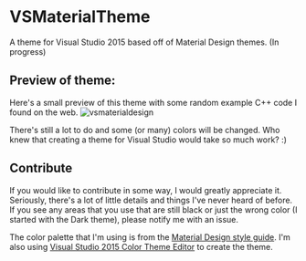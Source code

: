 # VSMaterialTheme
A theme for Visual Studio 2015 based off of Material Design themes. (In progress)

## Preview of theme:
Here's a small preview of this theme with some random example C++ code I found on the web.
![vsmaterialdesign](https://cloud.githubusercontent.com/assets/11206202/11170584/c1237398-8ba6-11e5-9e84-5823504057fc.png)

There's still a lot to do and some (or many) colors will be changed. Who knew that creating a theme for Visual Studio would take so much work? :)

## Contribute
If you would like to contribute in some way, I would greatly appreciate it. Seriously, there's a lot of little details and things I've never heard of before. If you see any areas that you use that are still black or just the wrong color (I started with the Dark theme), please notify me with an issue.

The color palette that I'm using is from the [Material Design style guide](https://www.google.com/design/spec/style/color.html#color-color-palette). I'm also using [Visual Studio 2015 Color Theme Editor](https://visualstudiogallery.msdn.microsoft.com/6f4b51b6-5c6b-4a81-9cb5-f2daa560430b) to create the theme.
